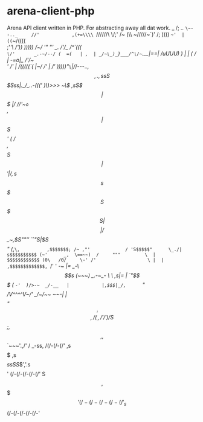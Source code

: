 arena-client-php
================
Arena API client written in PHP. For abstracting away all dat work.
                  \_            /;              _.._
                  `\~--.._     //'            ,(+=\\\\
                   `//////\  \\/;'             /~ (\\\\
                     ~/////\~\`)'             /;   ))))
                         `~'  |              ((`~/((((\
                         ;'_\'\             /'))   )))))
                        /~/ '" "'     _.  /'/\_ /^\`((( \
                       `\/'       _.-~/--/ (  =(   | ,  |
                               _/~\_)_}___/^\/~`\.__\|==|
                              /uUUU)        )        |  |
                             (   / |      _-=o|\__ /'/~ \
                             ' /'  |     /(((((\`\(  |~\/
                             /'    |   /' )))))"`\`\|/_/---.._,$$,
                       .,ssS$$$Sss|._/_..-((('    )\)>>>      ~\$
                    ,sS$$$$$$$$$$$|$$$$$$$  |/    //'~`o        `\
                  ,$$$$$$$$$$$$$$|$$S$$$$'  (    /                \
                ,$$$$$$$$$$$$S$$|$$$$$$$'   |   /              ,s$$$
              s$$$$$S$$$$$$$$$S|$$$$$$$$    |  /              $$$$$$
            _~,$S""''     ``"S|$$S$$$$$"    (_,`\,          ,$$$$$$$;
          /~ ,"'             / 'S$$$$$"      \_./|        s$$$$$$$$$$
       (~'      _,  \==~~)  /     """         \  |       $$$$$$$$$$$$
        (0\   /0/     \-' /'                   \ |  |  ,$$$$$$$$$$$$$,
        `/'  '         _-~                     |= \_-\ $$$$$$$$$$$$$$s
        (~~~)      _.-~_-   \             \  ,s|= |   `"$$$$$$$$$$$$$$$
       ( `-'  )/>-~  _/-__   |            |,$$$|_/,      `"$$$$$$$$$$$$
       /V^^^^V~/' _/~/~~  ~~-|            |$$$$$$$$         "$$$$$$$$$$,
      /  (^^^^),/' /'        )           /S$$$$$$$;         ,$$$$$$$$$$$,
    ,$$_  `~~~'.,/'         /     _-ss, /(/-(/-(/'        ,s$$$$$$$$$$$$$
  ,s$$$$$ssSS$$$'         ,$'.s$$$$$$$$'                  (/-(/-(/-(/-(/'
 S$$$$$$$$$$$$$$        ,$$$$$$$$$$$$$'
(/-(/-(/-(/-(/'      _s$$$$$$$$$$$$$$
                    (/-(/-(/-(/-(/-'

